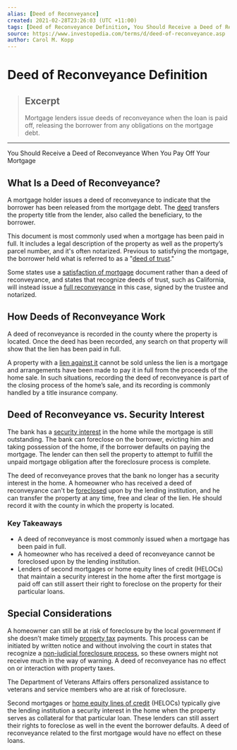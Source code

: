 ```yaml
---
alias: [Deed of Reconveyance]
created: 2021-02-28T23:26:03 (UTC +11:00)
tags: [Deed of Reconveyance Definition, You Should Receive a Deed of Reconveyance When You Pay Off Your Mortgage]
source: https://www.investopedia.com/terms/d/deed-of-reconveyance.asp
author: Carol M. Kopp
---
```


# Deed of Reconveyance Definition

> ## Excerpt
> Mortgage lenders issue deeds of reconveyance when the loan is paid off, releasing the borrower from any obligations on the mortgage debt.

---

You Should Receive a Deed of Reconveyance When You Pay Off Your Mortgage
## What Is a Deed of Reconveyance?

A mortgage holder issues a deed of reconveyance to indicate that the borrower has been released from the mortgage debt. The [deed](https://www.investopedia.com/terms/d/deed.asp) transfers the property title from the lender, also called the beneficiary, to the borrower.

This document is most commonly used when a mortgage has been paid in full. It includes a legal description of the property as well as the property’s parcel number, and it's often notarized. Previous to satisfying the mortgage, the borrower held what is referred to as a "[deed of trust](https://www.investopedia.com/terms/t/trustdeed.asp)."

Some states use a [satisfaction of mortgage](https://www.investopedia.com/terms/s/satisfaction-mortgage.asp) document rather than a deed of reconveyance, and states that recognize deeds of trust, such as California, will instead issue a [full reconveyance](https://www.lavote.net/home/records/property-document-recording/forms/full-reconveyance) in this case, signed by the trustee and notarized.

## How Deeds of Reconveyance Work

A deed of reconveyance is recorded in the county where the property is located. Once the deed has been recorded, any search on that property will show that the lien has been paid in full.

A property with a [lien against it](https://www.investopedia.com/terms/l/lien.asp) cannot be sold unless the lien is a mortgage and arrangements have been made to pay it in full from the proceeds of the home sale. In such situations, recording the deed of reconveyance is part of the closing process of the home’s sale, and its recording is commonly handled by a title insurance company.

## Deed of Reconveyance vs. Security Interest

The bank has a [security interest](https://www.investopedia.com/terms/s/security-interest.asp) in the home while the mortgage is still outstanding. The bank can foreclose on the borrower, evicting him and taking possession of the home, if the borrower defaults on paying the mortgage. The lender can then sell the property to attempt to fulfill the unpaid mortgage obligation after the foreclosure process is complete.

The deed of reconveyance proves that the bank no longer has a security interest in the home. A homeowner who has received a deed of reconveyance can't be [foreclosed](https://www.investopedia.com/terms/f/foreclosure.asp) upon by the lending institution, and he can transfer the property at any time, free and clear of the lien. He should record it with the county in which the property is located.

### Key Takeaways

-   A deed of reconveyance is most commonly issued when a mortgage has been paid in full.
-   A homeowner who has received a deed of reconveyance cannot be foreclosed upon by the lending institution.
-   Lenders of second mortgages or home equity lines of credit (HELOCs) that maintain a security interest in the home after the first mortgage is paid off can still assert their right to foreclose on the property for their particular loans.

## Special Considerations

A homeowner can still be at risk of foreclosure by the local government if she doesn’t make timely [property tax](https://www.investopedia.com/terms/p/propertytax.asp) payments. This process can be initiated by written notice and without involving the court in states that recognize a [non-judicial foreclosure process](https://www.consumerfinance.gov/ask-cfpb/how-does-foreclosure-work-en-287/), so these owners might not receive much in the way of warning. A deed of reconveyance has no effect on or interaction with property taxes.

The Department of Veterans Affairs offers personalized assistance to veterans and service members who are at risk of foreclosure.

Second mortgages or [home equity lines of credit](https://www.investopedia.com/mortgage/heloc/) (HELOCs) typically give the lending institution a security interest in the home when the property serves as collateral for that particular loan. These lenders can still assert their rights to foreclose as well in the event the borrower defaults. A deed of reconveyance related to the first mortgage would have no effect on these loans.
